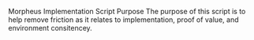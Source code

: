 Morpheus Implementation Script
Purpose
The purpose of this script is to help remove friction as it relates to implementation, proof of value, and environment consitencey. 